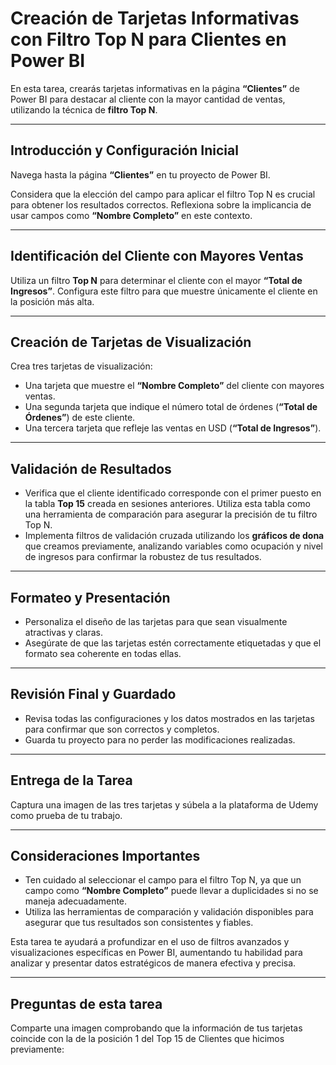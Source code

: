 # Creación de Tarjetas Informativas con Filtro Top N para Clientes en Power BI

En esta tarea, crearás tarjetas informativas en la página **“Clientes”** de Power BI para destacar al cliente con la mayor cantidad de ventas, utilizando la técnica de **filtro Top N**.

---

## Introducción y Configuración Inicial

Navega hasta la página **“Clientes”** en tu proyecto de Power BI.

Considera que la elección del campo para aplicar el filtro Top N es crucial para obtener los resultados correctos. Reflexiona sobre la implicancia de usar campos como **“Nombre Completo”** en este contexto.

---

## Identificación del Cliente con Mayores Ventas

Utiliza un filtro **Top N** para determinar el cliente con el mayor **“Total de Ingresos”**. Configura este filtro para que muestre únicamente el cliente en la posición más alta.

---

## Creación de Tarjetas de Visualización

Crea tres tarjetas de visualización:

* Una tarjeta que muestre el **“Nombre Completo”** del cliente con mayores ventas.
* Una segunda tarjeta que indique el número total de órdenes (**“Total de Órdenes”**) de este cliente.
* Una tercera tarjeta que refleje las ventas en USD (**“Total de Ingresos”**).

---

## Validación de Resultados

* Verifica que el cliente identificado corresponde con el primer puesto en la tabla **Top 15** creada en sesiones anteriores. Utiliza esta tabla como una herramienta de comparación para asegurar la precisión de tu filtro Top N.
* Implementa filtros de validación cruzada utilizando los **gráficos de dona** que creamos previamente, analizando variables como ocupación y nivel de ingresos para confirmar la robustez de tus resultados.

---

## Formateo y Presentación

* Personaliza el diseño de las tarjetas para que sean visualmente atractivas y claras.
* Asegúrate de que las tarjetas estén correctamente etiquetadas y que el formato sea coherente en todas ellas.

---

## Revisión Final y Guardado

* Revisa todas las configuraciones y los datos mostrados en las tarjetas para confirmar que son correctos y completos.
* Guarda tu proyecto para no perder las modificaciones realizadas.

---

## Entrega de la Tarea

Captura una imagen de las tres tarjetas y súbela a la plataforma de Udemy como prueba de tu trabajo.

---

## Consideraciones Importantes

* Ten cuidado al seleccionar el campo para el filtro Top N, ya que un campo como **“Nombre Completo”** puede llevar a duplicidades si no se maneja adecuadamente.
* Utiliza las herramientas de comparación y validación disponibles para asegurar que tus resultados son consistentes y fiables.

Esta tarea te ayudará a profundizar en el uso de filtros avanzados y visualizaciones específicas en Power BI, aumentando tu habilidad para analizar y presentar datos estratégicos de manera efectiva y precisa.

---

## Preguntas de esta tarea

Comparte una imagen comprobando que la información de tus tarjetas coincide con la de la posición 1 del Top 15 de Clientes que hicimos previamente: